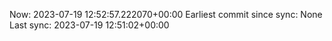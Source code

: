 Now: 2023-07-19 12:52:57.222070+00:00 Earliest commit since sync: None Last sync: 2023-07-19 12:51:02+00:00
